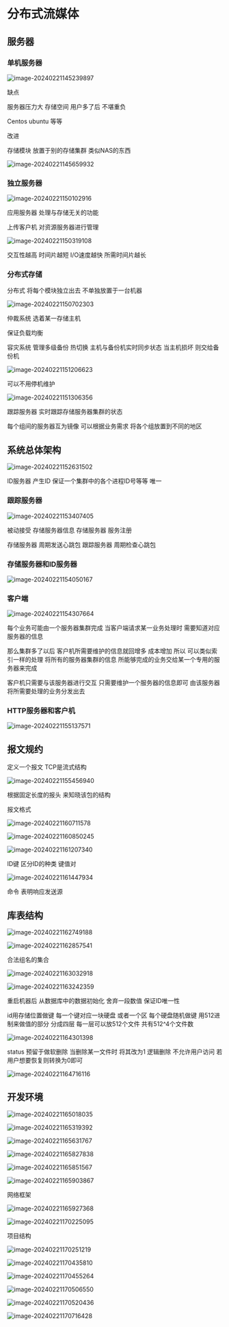# 分布式流媒体

## 服务器

### 单机服务器

![image-20240221145239897](项目.assets/image-20240221145239897.png)

缺点 

服务器压力大 存储空间  用户多了后 不堪重负

Centos ubuntu 等等

改进 

存储模块 放置于别的存储集群 类似NAS的东西

![image-20240221145659932](项目.assets/image-20240221145659932.png)

### 独立服务器

![image-20240221150102916](项目.assets/image-20240221150102916.png)

应用服务器 处理与存储无关的功能

上传客户机  对资源服务器进行管理

![image-20240221150319108](项目.assets/image-20240221150319108.png)

交互性越高  时间片越短  I/O速度越快 所需时间片越长



### 分布式存储

分布式 将每个模块独立出去 不单独放置于一台机器

![image-20240221150702303](项目.assets/image-20240221150702303.png)

仲裁系统 选着某一存储主机

保证负载均衡

容灾系统 管理多级备份  热切换 主机与备份机实时同步状态 当主机损坏 则交给备份机

![image-20240221151206623](项目.assets/image-20240221151206623.png)

可以不用停机维护



![image-20240221151306356](项目.assets/image-20240221151306356.png)

跟踪服务器 实时跟踪存储服务器集群的状态

每个组间的服务器互为镜像  可以根据业务需求 将各个组放置到不同的地区



## 系统总体架构

![image-20240221152631502](项目.assets/image-20240221152631502.png)

ID服务器 产生ID 保证一个集群中的各个进程ID号等等 唯一

### 跟踪服务器

![image-20240221153407405](项目.assets/image-20240221153407405.png)

被动接受 存储服务器信息 存储服务器 服务注册

存储服务器 周期发送心跳包  跟踪服务器 周期检查心跳包



### 存储服务器和ID服务器

![image-20240221154050167](项目.assets/image-20240221154050167.png)



### 客户端

![image-20240221154307664](项目.assets/image-20240221154307664.png)



每个业务可能由一个服务器集群完成 当客户端请求某一业务处理时 需要知道对应服务器的信息

那么集群多了以后 客户机所需要维护的信息就回增多 成本增加 所以 可以类似索引一样的处理 将所有的服务器集群的信息 所能够完成的业务交给某一个专用的服务器来完成

客户机只需要与该服务器进行交互 只需要维护一个服务器的信息即可  由该服务器将所需要处理的业务分发出去



### HTTP服务器和客户机

![image-20240221155137571](项目.assets/image-20240221155137571.png)





## 报文规约  

定义一个报文 TCP是流式结构

![image-20240221155456940](项目.assets/image-20240221155456940.png)

根据固定长度的报头 来知晓该包的结构

报文格式

![image-20240221160711578](项目.assets/image-20240221160711578.png)

![image-20240221160850245](项目.assets/image-20240221160850245.png)

![image-20240221161207340](项目.assets/image-20240221161207340.png)

ID键 区分ID的种类 键值对



![image-20240221161447934](项目.assets/image-20240221161447934.png)

命令 表明响应发送源

## 库表结构

![image-20240221162749188](项目.assets/image-20240221162749188.png)

![image-20240221162857541](项目.assets/image-20240221162857541.png)

合法组名的集合

![image-20240221163032918](项目.assets/image-20240221163032918.png)

![image-20240221163242359](项目.assets/image-20240221163242359.png)

重启机器后 从数据库中的数据初始化  舍弃一段数值 保证ID唯一性

id用存储位置做键  每一个键对应一块硬盘 或者一个区 每个硬盘随机做键  用512进制来做值的部分 分成四层 每一层可以放512个文件 共有512^4个文件数



![image-20240221164301398](项目.assets/image-20240221164301398.png)

status 预留于做软删除  当删除某一文件时 将其改为1 逻辑删除 不允许用户访问 若用户想要恢复则转换为0即可

![image-20240221164716116](项目.assets/image-20240221164716116.png)

## 开发环境

![image-20240221165018035](项目.assets/image-20240221165018035.png)

![image-20240221165319392](项目.assets/image-20240221165319392.png)

![image-20240221165631767](项目.assets/image-20240221165631767.png)

![image-20240221165827838](项目.assets/image-20240221165827838.png)

![image-20240221165851567](项目.assets/image-20240221165851567.png)

![image-20240221165903867](项目.assets/image-20240221165903867.png)

网络框架

![image-20240221165927368](项目.assets/image-20240221165927368.png)

![image-20240221170225095](项目.assets/image-20240221170225095.png)



项目结构

![image-20240221170251219](项目.assets/image-20240221170251219.png)



![image-20240221170435810](项目.assets/image-20240221170435810.png)

![image-20240221170455264](项目.assets/image-20240221170455264.png)



![image-20240221170506550](项目.assets/image-20240221170506550.png)

![image-20240221170520436](项目.assets/image-20240221170520436.png)



![image-20240221170716428](项目.assets/image-20240221170716428.png)